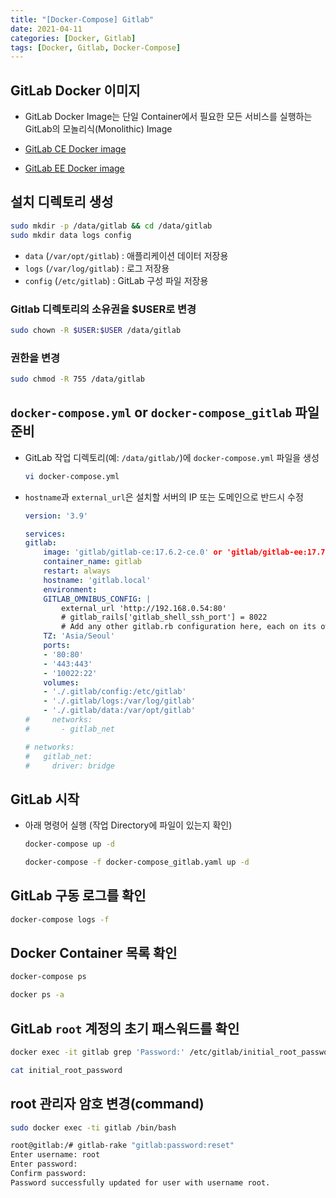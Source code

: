 ```yaml
---
title: "[Docker-Compose] Gitlab"
date: 2021-04-11
categories: [Docker, Gitlab]
tags: [Docker, Gitlab, Docker-Compose]
---
```


## GitLab Docker 이미지

- GitLab Docker Image는 단일 Container에서 필요한 모든 서비스를 실행하는 GitLab의 모놀리식(Monolithic) Image

- [GitLab CE Docker image](https://hub.docker.com/r/gitlab/gitlab-ce/)
- [GitLab EE Docker image](https://hub.docker.com/r/gitlab/gitlab-ee/)

## 설치 디렉토리 생성

```bash
sudo mkdir -p /data/gitlab && cd /data/gitlab
sudo mkdir data logs config
```

- `data` (`/var/opt/gitlab`) : 애플리케이션 데이터 저장용
- `logs` (`/var/log/gitlab`) : 로그 저장용
- `config` (`/etc/gitlab`) : GitLab 구성 파일 저장용

### Gitlab 디렉토리의 소유권을 $USER로 변경

```bash
sudo chown -R $USER:$USER /data/gitlab
```

### 권한을 변경

```bash
sudo chmod -R 755 /data/gitlab
```

## `docker-compose.yml` or `docker-compose_gitlab` 파일 준비

- GitLab 작업 디렉토리(예: `/data/gitlab/`)에 `docker-compose.yml` 파일을 생성
    ```bash
    vi docker-compose.yml
    ```

- `hostname`과 `external_url`은 설치할 서버의 IP 또는 도메인으로 반드시 수정
    ```yaml
    version: '3.9'

    services:
    gitlab:
        image: 'gitlab/gitlab-ce:17.6.2-ce.0' or 'gitlab/gitlab-ee:17.7.0-ee.0'
        container_name: gitlab
        restart: always
        hostname: 'gitlab.local'
        environment:
        GITLAB_OMNIBUS_CONFIG: |
            external_url 'http://192.168.0.54:80'
            # gitlab_rails['gitlab_shell_ssh_port'] = 8022
            # Add any other gitlab.rb configuration here, each on its own line
        TZ: 'Asia/Seoul'
        ports:
        - '80:80'
        - '443:443'
        - '10022:22'
        volumes:
        - './.gitlab/config:/etc/gitlab'
        - './.gitlab/logs:/var/log/gitlab'
        - './.gitlab/data:/var/opt/gitlab'
    #     networks:
    #       - gitlab_net

    # networks:
    #   gitlab_net:
    #     driver: bridge
    ```

## GitLab 시작

- 아래 명령어 실행 (작업 Directory에 파일이 있는지 확인)
    ```bash
    docker-compose up -d
    ```
    ```bash
    docker-compose -f docker-compose_gitlab.yaml up -d
    ```

## GitLab 구동 로그를 확인

```bash
docker-compose logs -f
```

## Docker Container 목록 확인

```bash
docker-compose ps
```
```bash
docker ps -a
```

## GitLab `root` 계정의 초기 패스워드를 확인

```bash
docker exec -it gitlab grep 'Password:' /etc/gitlab/initial_root_password
```
```bash
cat initial_root_password
```

## root 관리자 암호 변경(command)

```bash
sudo docker exec -ti gitlab /bin/bash

root@gitlab:/# gitlab-rake "gitlab:password:reset"
Enter username: root
Enter password: 
Confirm password:
Password successfully updated for user with username root.
```